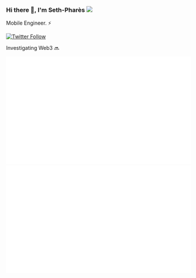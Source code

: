 ### Hi there 👋, I'm Seth-Pharès ![](https://pbs.twimg.com/profile_banners/860357608552763393/1593430830/1500x500)

Mobile Engineer. ⚡️ 

[![Twitter Follow](https://img.shields.io/twitter/follow/SethGnavo.svg?style=social)](https://twitter.com/sethgnavo)

Investigating Web3 🔜

![](https://github.com/sethgnavo/github-stats/blob/master/generated/overview.svg)
![](https://github.com/sethgnavo/github-stats/blob/master/generated/languages.svg)

<!--
**sethgnavo/sethgnavo** is a ✨ _special_ ✨ repository because its `README.md` (this file) appears on your GitHub profile.

Here are some ideas to get you started:

- 🔭 I’m currently working on ...
- 🌱 I’m currently learning ...
- 👯 I’m looking to collaborate on ...
- 🤔 I’m looking for help with ...
- 💬 Ask me about ...
- 📫 How to reach me: ...
- 😄 Pronouns: ...
- ⚡ Fun fact: ...
-->
